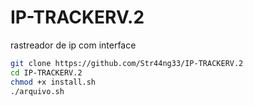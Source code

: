# IP-TRACKERV.2
rastreador de ip com interface 
```bash
git clone https://github.com/Str44ng33/IP-TRACKERV.2
cd IP-TRACKERV.2
chmod +x install.sh
./arquivo.sh
